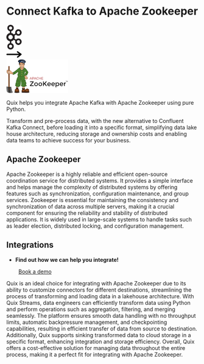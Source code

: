 # Connect Kafka to Apache Zookeeper

<div class="connect-images cards blog-grid-card" markdown>
<div>
<img src="../images/kafka_logo.png" width="40px" />
</div>
<div>
<img src="../images/arrow.svg" width="40px" />
</div>
<div>
<img src="./images/apache-zookeeper_1.jpg" />
</div>
</div>

Quix helps you integrate Apache Kafka with Apache Zookeeper using pure Python.

Transform and pre-process data, with the new alternative to Confluent Kafka Connect, before loading it into a specific format, simplifying data lake house architecture, reducing storage and ownership costs and enabling data teams to achieve success for your business.

## Apache Zookeeper

Apache Zookeeper is a highly reliable and efficient open-source coordination service for distributed systems. It provides a simple interface and helps manage the complexity of distributed systems by offering features such as synchronization, configuration maintenance, and group services. Zookeeper is essential for maintaining the consistency and synchronization of data across multiple servers, making it a crucial component for ensuring the reliability and stability of distributed applications. It is widely used in large-scale systems to handle tasks such as leader election, distributed locking, and configuration management.

## Integrations

<div class="grid cards" markdown>

- __Find out how we can help you integrate!__

    <a class="md-button md-button--primary" href="https://quix.io/book-a-demo" target="_blank" style="margin:.5rem;">Book a demo</a>

</div>


Quix is an ideal choice for integrating with Apache Zookeeper due to its ability to customize connectors for different destinations, streamlining the process of transforming and loading data in a lakehouse architecture. With Quix Streams, data engineers can efficiently transform data using Python and perform operations such as aggregation, filtering, and merging seamlessly. The platform ensures smooth data handling with no throughput limits, automatic backpressure management, and checkpointing capabilities, resulting in efficient transfer of data from source to destination. Additionally, Quix supports sinking transformed data to cloud storage in a specific format, enhancing integration and storage efficiency. Overall, Quix offers a cost-effective solution for managing data throughout the entire process, making it a perfect fit for integrating with Apache Zookeeper.

